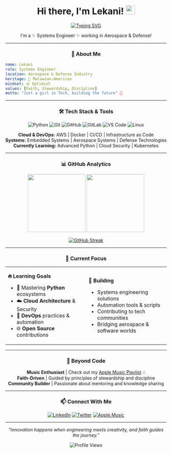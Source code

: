 <div align="center">

# Hi there, I'm Lekani! <img src="https://media.giphy.com/media/hvRJCLFzcasrR4ia7z/giphy.gif" width="28">

[![Typing SVG](https://readme-typing-svg.herokuapp.com?font=Fira+Code&pause=1000&color=E06C75&center=true&vCenter=true&width=435&lines=Systems+Engineer+%7C+Aerospace+%26+Defense;Python+Enthusiast+%7C+DevOps+Explorer;Open+Source+Contributor;Faith%2C+Stewardship%2C+Discipline)](https://git.io/typing-svg)

I'm a ✨ Systems Engineer ✨ working in Aerospace & Defense!

</div>

---

<div align="center">

### 🚀 About Me

</div>

```yaml
name: Lekani
role: Systems Engineer
location: Aerospace & Defense Industry
heritage: 🌴 Malawian-American
mindset: 🌞 Optimist
values: [Faith, Stewardship, Discipline]
motto: "Just a girl in Tech, building the future" 🤘
```

---

<div align="center">

### 🛠️ Tech Stack & Tools

</div>

<div align="center">

![Python](https://img.shields.io/badge/Python-3776AB?style=for-the-badge&logo=python&logoColor=white)
![Git](https://img.shields.io/badge/Git-F05032?style=for-the-badge&logo=git&logoColor=white)
![GitHub](https://img.shields.io/badge/GitHub-181717?style=for-the-badge&logo=github&logoColor=white)
![GitLab](https://img.shields.io/badge/GitLab-FCA326?style=for-the-badge&logo=gitlab&logoColor=white)
![VS Code](https://img.shields.io/badge/VS%20Code-007ACC?style=for-the-badge&logo=visualstudiocode&logoColor=white)
![Linux](https://img.shields.io/badge/Linux-FCC624?style=for-the-badge&logo=linux&logoColor=black)

**Cloud & DevOps:** AWS | Docker | CI/CD | Infrastructure as Code  
**Systems:** Embedded Systems | Aerospace Systems | Defense Technologies  
**Currently Learning:** Advanced Python | Cloud Security | Kubernetes

</div>

---

<div align="center">

### 📊 GitHub Analytics

</div>

<div align="center">
  <img height="180em" src="https://github-readme-stats.vercel.app/api?username=xLekani&show_icons=true&theme=radical&include_all_commits=true&count_private=true"/>
  <img height="180em" src="https://github-readme-stats.vercel.app/api/top-langs/?username=xLekani&layout=compact&langs_count=8&theme=radical"/>
</div>

<div align="center">
  
[![GitHub Streak](https://streak-stats.demolab.com?user=xLekani&theme=radical)](https://git.io/streak-stats)

</div>

---

<div align="center">

### 🎯 Current Focus

</div>

<table align="center">
<tr>
<td width="50%">

**🔥 Learning Goals**
- 🐍 Mastering **Python** ecosystems
- ☁️ **Cloud Architecture** & Security
- 🔧 **DevOps** practices & automation
- 🌐 **Open Source** contributions

</td>
<td width="50%">

**🚀 Building**
- Systems engineering solutions
- Automation tools & scripts
- Contributing to tech communities
- Bridging aerospace & software worlds

</td>
</tr>
</table>

---

<div align="center">

### 🎵 Beyond Code

**Music Enthusiast** | Check out my [Apple Music Playlist](https://music.apple.com/profile/XLEKANI) 🎶  
**Faith-Driven** | Guided by principles of stewardship and discipline  
**Community Builder** | Passionate about mentoring and knowledge sharing

</div>

---

<div align="center">

### 📫 Connect With Me

[![LinkedIn](https://img.shields.io/badge/LinkedIn-0A66C2?style=for-the-badge&logo=linkedin&logoColor=white)](https://linkedin.com/in/xlekani)
[![Twitter](https://img.shields.io/badge/Twitter-1DA1F2?style=for-the-badge&logo=twitter&logoColor=white)](https://twitter.com/xlekani)
[![Apple Music](https://img.shields.io/badge/Apple%20Music-FA243C?style=for-the-badge&logo=applemusic&logoColor=white)](https://music.apple.com/profile/XLEKANI)

</div>

---

<div align="center">

*"Innovation happens when engineering meets creativity, and faith guides the journey."*

![Profile Views](https://komarev.com/ghpvc/?username=xLekani&color=blueviolet&style=flat-square&label=Profile+Views)

</div>